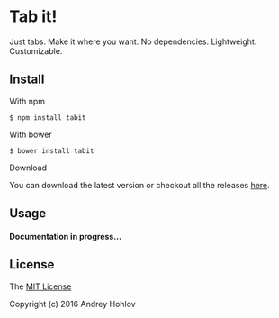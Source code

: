 # Tab it!
Just tabs. Make it where you want. No dependencies. Lightweight. Customizable. 


## Install

With npm

```$ npm install tabit```

With bower

```$ bower install tabit```

Download

You can download the latest version or checkout all the releases [here](https://github.com/andrey-hohlov/tabit/releases).

## Usage

#### Documentation in progress...


## License

The [MIT License](http://opensource.org/licenses/MIT)

Copyright (c) 2016 Andrey Hohlov
